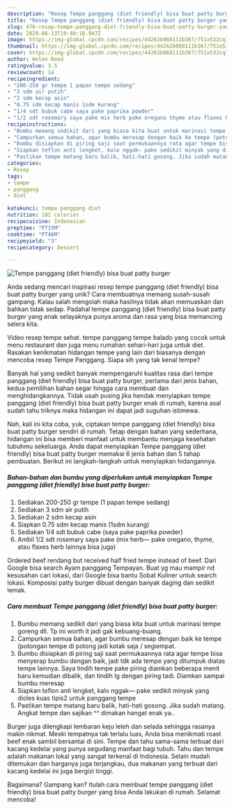 ```yaml
---
description: "Resep Tempe panggang (diet friendly) bisa buat patty burger yang Bikin Ngiler"
title: "Resep Tempe panggang (diet friendly) bisa buat patty burger yang Bikin Ngiler"
slug: 476-resep-tempe-panggang-diet-friendly-bisa-buat-patty-burger-yang-bikin-ngiler
date: 2020-06-13T19:40:18.947Z
image: https://img-global.cpcdn.com/recipes/44262b068111b367/751x532cq70/tempe-panggang-diet-friendly-bisa-buat-patty-burger-foto-resep-utama.jpg
thumbnail: https://img-global.cpcdn.com/recipes/44262b068111b367/751x532cq70/tempe-panggang-diet-friendly-bisa-buat-patty-burger-foto-resep-utama.jpg
cover: https://img-global.cpcdn.com/recipes/44262b068111b367/751x532cq70/tempe-panggang-diet-friendly-bisa-buat-patty-burger-foto-resep-utama.jpg
author: Helen Reed
ratingvalue: 3.5
reviewcount: 14
recipeingredient:
- "200-250 gr tempe 1 papan tempe sedang"
- "3 sdm air putih"
- "2 sdm kecap asin"
- "0.75 sdm kecap manis 1sdm kurang"
- "1/4 sdt bubuk cabe saya pake paprika powder"
- "1/2 sdt rosemary saya pake mix herb pake oregano thyme atau flaxes herb lainnya bisa juga"
recipeinstructions:
- "Bumbu memang sedikit dari yang biasa kita buat untuk marinasi tempe goreng dll. Tp ini worth it jadi gak kebuang-buang."
- "Campurkan semua bahan, agar bumbu meresap dengan baik ke tempe (potongan tempe di potong jadi kotak saja / segiempat."
- "Bumbu disiapkan di piring saji saat permukaannya rata agar tempe bisa menyerap bumbu dengan baik, jadi tdk ada tempe yang ditumpuk diatas tempe lainnya. Saya tindih tempe pake piring diamkan beberapa menit baru kemudian dibalik, dan tindih lg dengan piring tadi. Diamkan sampai bumbu meresap"
- "Siapkan teflon anti lengket, kalo nggak— pake sedikit minyak yang dioles kuas tipis2 untuk panggang tempe"
- "Pastikan tempe matang baru balik, hati-hati gosong. Jika sudah matang. Angkat tempe dan sajikan ^^ dimakan hangat enak ya.."
categories:
- Resep
tags:
- tempe
- panggang
- diet

katakunci: tempe panggang diet 
nutrition: 181 calories
recipecuisine: Indonesian
preptime: "PT15M"
cooktime: "PT46M"
recipeyield: "3"
recipecategory: Dessert

---
```



![Tempe panggang (diet friendly) bisa buat patty burger](https://img-global.cpcdn.com/recipes/44262b068111b367/751x532cq70/tempe-panggang-diet-friendly-bisa-buat-patty-burger-foto-resep-utama.jpg)

Anda sedang mencari inspirasi resep tempe panggang (diet friendly) bisa buat patty burger yang unik? Cara membuatnya memang susah-susah gampang. Kalau salah mengolah maka hasilnya tidak akan memuaskan dan bahkan tidak sedap. Padahal tempe panggang (diet friendly) bisa buat patty burger yang enak selayaknya punya aroma dan rasa yang bisa memancing selera kita.

Video resep tempe sehat. tempe panggang tempe balado yang cocok untuk menu restaurant dan juga menu rumahan sehari-hari juga untuk diet. Rasakan kenikmatan hidangan tempe yang lain dari biasanya dengan mencoba resep Tempe Panggang. Siapa sih yang tak kenal tempe?

Banyak hal yang sedikit banyak mempengaruhi kualitas rasa dari tempe panggang (diet friendly) bisa buat patty burger, pertama dari jenis bahan, kedua pemilihan bahan segar hingga cara membuat dan menghidangkannya. Tidak usah pusing jika hendak menyiapkan tempe panggang (diet friendly) bisa buat patty burger enak di rumah, karena asal sudah tahu triknya maka hidangan ini dapat jadi suguhan istimewa.


Nah, kali ini kita coba, yuk, ciptakan tempe panggang (diet friendly) bisa buat patty burger sendiri di rumah. Tetap dengan bahan yang sederhana, hidangan ini bisa memberi manfaat untuk membantu menjaga kesehatan tubuhmu sekeluarga. Anda dapat menyiapkan Tempe panggang (diet friendly) bisa buat patty burger memakai 6 jenis bahan dan 5 tahap pembuatan. Berikut ini langkah-langkah untuk menyiapkan hidangannya.

<!--inarticleads1-->

##### Bahan-bahan dan bumbu yang diperlukan untuk menyiapkan Tempe panggang (diet friendly) bisa buat patty burger:

1. Sediakan 200-250 gr tempe (1 papan tempe sedang)
1. Sediakan 3 sdm air putih
1. Sediakan 2 sdm kecap asin
1. Siapkan 0.75 sdm kecap manis (1sdm kurang)
1. Sediakan 1/4 sdt bubuk cabe (saya pake paprika powder)
1. Ambil 1/2 sdt rosemary saya pake (mix herb— pake oregano, thyme, atau flaxes herb lainnya bisa juga)


Ordered beef rendang but received half fried tempe instead of beef. Dari Google bisa search Ayam panggang Tempayan. Buat yg mau mampir nd kesusahan cari lokasi, dari Google bisa bantu Sobat Kuliner untuk search lokasi. Komposisi patty burger dibuat dengan banyak daging dan sedikit lemak. 

<!--inarticleads2-->

##### Cara membuat Tempe panggang (diet friendly) bisa buat patty burger:

1. Bumbu memang sedikit dari yang biasa kita buat untuk marinasi tempe goreng dll. Tp ini worth it jadi gak kebuang-buang.
1. Campurkan semua bahan, agar bumbu meresap dengan baik ke tempe (potongan tempe di potong jadi kotak saja / segiempat.
1. Bumbu disiapkan di piring saji saat permukaannya rata agar tempe bisa menyerap bumbu dengan baik, jadi tdk ada tempe yang ditumpuk diatas tempe lainnya. Saya tindih tempe pake piring diamkan beberapa menit baru kemudian dibalik, dan tindih lg dengan piring tadi. Diamkan sampai bumbu meresap
1. Siapkan teflon anti lengket, kalo nggak— pake sedikit minyak yang dioles kuas tipis2 untuk panggang tempe
1. Pastikan tempe matang baru balik, hati-hati gosong. Jika sudah matang. Angkat tempe dan sajikan ^^ dimakan hangat enak ya..


Burger juga dilengkapi lembaran keju leleh dan selada sehingga rasanya makin nikmat. Meski tempatnya tak terlalu luas, Anda bisa menikmati roast beef enak sambil bersantai di sini. Tempe dan tahu sama-sama terbuat dari kacang kedelai yang punya segudang manfaat bagi tubuh. Tahu dan tempe adalah makanan lokal yang sangat terkenal di Indonesia. Selain mudah ditemukan dan harganya juga terjangkau, dua makanan yang terbuat dari kacang kedelai ini juga bergizi tinggi. 

Bagaimana? Gampang kan? Itulah cara membuat tempe panggang (diet friendly) bisa buat patty burger yang bisa Anda lakukan di rumah. Selamat mencoba!
